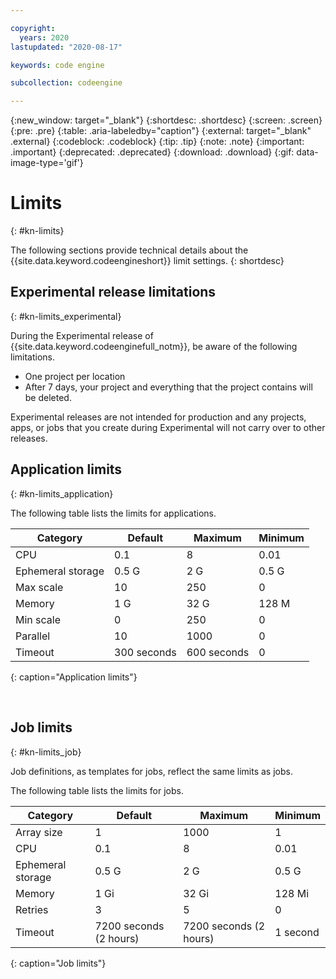 ```yaml
---

copyright:
  years: 2020
lastupdated: "2020-08-17"

keywords: code engine

subcollection: codeengine

---
```


{:new_window: target="_blank"}
{:shortdesc: .shortdesc}
{:screen: .screen}
{:pre: .pre}
{:table: .aria-labeledby="caption"}
{:external: target="_blank" .external}
{:codeblock: .codeblock}
{:tip: .tip}
{:note: .note}
{:important: .important}
{:deprecated: .deprecated}
{:download: .download}
{:gif: data-image-type='gif'}

# Limits
{: #kn-limits}

The following sections provide technical details about the {{site.data.keyword.codeengineshort}} limit settings.
{: shortdesc}

## Experimental release limitations
{: #kn-limits_experimental}

During the Experimental release of {{site.data.keyword.codeenginefull_notm}}, be aware of the following limitations.

- One project per location
- After 7 days, your project and everything that the project contains will be deleted.

Experimental releases are not intended for production and any projects, apps, or jobs that you create during Experimental will not carry over to other releases.

## Application limits
{: #kn-limits_application}

The following table lists the limits for applications.

| Category           |   Default   |   Maximum  |  Minimum  |
| ---------          | ----------- | ---------- | --------- |
| CPU                |         0.1 |          8 |      0.01 |
| Ephemeral storage  |	     0.5 G |        2 G |     0.5 G |
| Max scale          |          10 |        250 |         0 |
| Memory             |         1 G |       32 G |     128 M |
| Min scale          |           0 |        250 |         0 |
| Parallel           |          10 |       1000 |         0 |
| Timeout            | 300 seconds | 600 seconds|         0 |
{: caption="Application limits"}

<br />

## Job limits
{: #kn-limits_job}

Job definitions, as templates for jobs, reflect the same limits as jobs. 

The following table lists the limits for jobs. 

| Category          |         Default         |         Maximum           |  Minimum  |
| -----------       | ----------------------- | ------------------------- | --------- |
| Array size        |                       1 |                      1000 |         1 |
| CPU               |                     0.1 |                         8 |      0.01 |
| Ephemeral storage |	                  0.5 G |                       2 G |     0.5 G |
| Memory            |                    1 Gi |                     32 Gi |    128 Mi |
| Retries           |                       3 |                         5 |         0 |
| Timeout           |  7200 seconds (2 hours) |    7200 seconds (2 hours) |  1 second |
{: caption="Job limits"}
